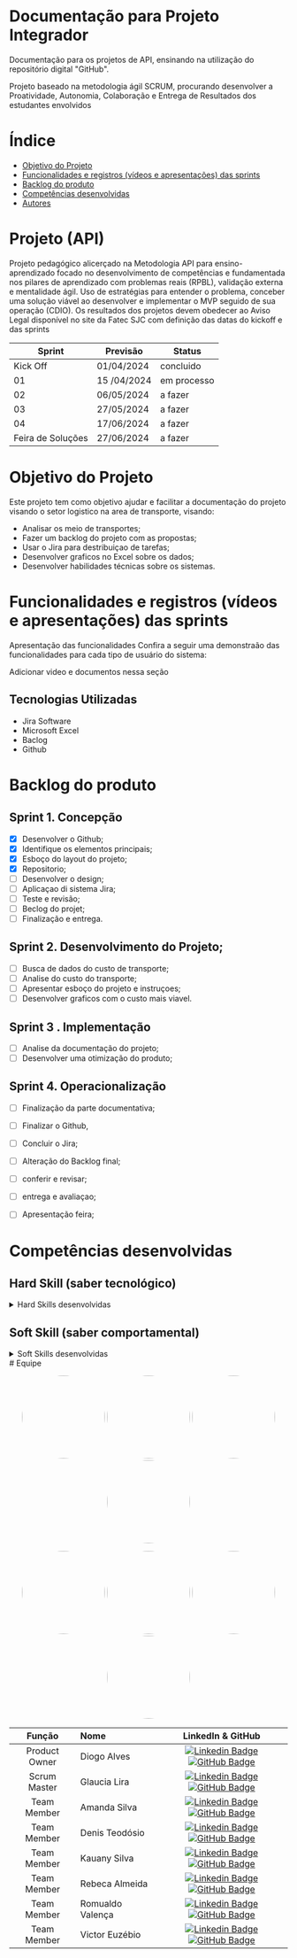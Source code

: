 # Documentação para Projeto Integrador

Documentação para os projetos de API, ensinando na utilização do repositório digital "GitHub". 

Projeto baseado na metodologia ágil SCRUM, procurando desenvolver a Proatividade, Autonomia, Colaboração e Entrega de Resultados dos estudantes envolvidos

# Índice
* [Objetivo do Projeto](#objetivo-do-projeto)
* [Funcionalidades e registros (vídeos e apresentações) das sprints](#funcionalidades-e-registros-(vídeos-e-apresentações)-das-sprints)
* [Backlog do produto](#Backlog-do-produto)
* [Competências desenvolvidas](#competências-desenvolvidas)
* [Autores](#autores)

# Projeto (API) 
Projeto pedagógico alicerçado na Metodologia API para ensino-aprendizado focado no desenvolvimento de competências e fundamentada nos pilares de aprendizado com problemas reais (RPBL), validação externa e mentalidade ágil. 
Uso de estratégias para entender o problema, conceber uma solução viável ao desenvolver e implementar o MVP seguido de sua operação (CDIO). 
Os resultados dos projetos devem obedecer ao Aviso Legal disponível no site da Fatec SJC com definição das datas do kickoff e das sprints

Sprint | Previsão | Status|
|------|--------|------|
|Kick Off | 01/04/2024 | concluido|
|01 | 15 /04/2024 | em processo|
|02|  06/05/2024| a fazer |
|03| 27/05/2024 | a fazer|
|04| 17/06/2024 |a fazer |
|Feira de Soluções|27/06/2024 |a fazer |





# Objetivo do Projeto
Este projeto tem como objetivo ajudar e facilitar a documentação do projeto visando o setor logistico na area de transporte, visando:
* Analisar os meio de transportes;
* Fazer um backlog do projeto com as propostas;
* Usar o Jira para destribuiçao de tarefas;
* Desenvolver graficos no Excel sobre os dados;
* Desenvolver habilidades técnicas sobre os sistemas.

# Funcionalidades e registros (vídeos e apresentações) das sprints

Apresentação das funcionalidades
Confira a seguir uma demonstraão das funcionalidades para cada tipo de usuário do sistema:

Adicionar video e documentos nessa seção

## Tecnologias Utilizadas

* Jira Software
* Microsoft Excel
* Baclog
* Github
  



# Backlog do produto

## Sprint 1. Concepção
- [x] Desenvolver o Github;
- [x] Identifique os elementos principais;
- [x] Esboço do layout do projeto;
- [x] Repositorio;
- [ ] Desenvolver o design;
- [ ] Aplicaçao di sistema Jira;
- [ ] Teste e revisão;
- [ ] Beclog do projet;
- [ ] Finalização e entrega.

## Sprint 2. Desenvolvimento do Projeto;
- [ ] Busca de dados do custo de transporte;
- [ ] Analise do custo do transporte;
- [ ] Apresentar esboço do projeto e instruçoes;
- [ ] Desenvolver graficos com o custo mais viavel.
      
## Sprint 3 . Implementação
- [ ] Analise da documentação do projeto;
- [ ] Desenvolver uma otimização do produto;
      
## Sprint 4. Operacionalização
- [ ] Finalização da parte documentativa;
- [ ] Finalizar o Github,
- [ ] Concluir o Jira;
- [ ] Alteração do Backlog final;
- [ ] conferir e revisar;
- [ ] entrega e avaliaçao;
- [ ] Apresentação feira;



  
# Competências desenvolvidas

## Hard Skill (saber tecnológico)
<details>
<summary>Hard Skills desenvolvidas</summary>
  
| Tecnologia/Metodologia | Classificação |
| ---------------------- | ------------- |
| GitHub | ★ ★ ★ ★ ★ ★ ★ ☆ ☆ ☆ |
| Gestão de Projetos | ★ ★ ★ ★ ★ ★ ☆ ☆ ☆ ☆ |
| Scrum Master | ★ ★ ★ ★ ★ ★ ★ ☆ ☆ ☆ |
| Prodct Owner | ★ ★ ★ ★ ★ ★ ★ ☆ ☆ ☆ |
| Markdown | ★ ★ ★ ★ ★ ★ ★ ☆ ☆ ☆ |
| Git Projects | ★ ★ ★ ★ ★ ★ ★ ☆ ☆ ☆ |
 
</details>

## Soft Skill (saber comportamental)
<details>
<summary>Soft Skills desenvolvidas</summary>

| Habilidades | Classificação |
| ---------------------- | ------------- |
| Colaboração | ★ ★ ★ ★ ★ ☆ ☆ ☆ ☆ ☆ |
| Proatividade| ★ ★ ★ ★ ★ ★ ☆ ☆ ☆ ☆ |
| Pensamento Crítico | ★ ★ ★ ★ ★ ★ ★ ☆ ☆ ☆ |
| Gerenciamento de Tempo | ★ ★ ★ ★ ★ ★ ★ ☆ ☆ ☆ |
| Adaptabilidade | ★ ★ ★ ★ ★ ★ ★ ☆ ☆ ☆ |
| Resiliência | ★ ★ ★ ★ ★ ★ ★ ☆ ☆ ☆ |

</details>
# Equipe

<p align="center">
 <img style="border-radius: 50%;" src="https://i.imgur.com/mIeM8FK.png" width="150px;" alt=""/>
 <img style="border-radius: 50%;" src="https://i.imgur.com/GE4diMy.png" width="150px;" alt=""/>
 <img style="border-radius: 50%;" src="https://i.imgur.com/acmBnhk.png" width="150px;" alt=""/>
 <img style="border-radius: 50%;" src="https://i.imgur.com/QlV9OR2.png" width="150px;" alt=""/>
</p>
<p align="center">
 <img style="border-radius: 50%;" src="https://i.imgur.com/7JQdW2l.png" width="150px;" alt=""/>
 <img style="border-radius: 50%;" src="https://i.imgur.com/HRZ2BKk.png" width="150px;" alt=""/>
 <img style="border-radius: 50%;" src="https://i.imgur.com/zOVcvHG.png" width="150px;" alt=""/>
 <img style="border-radius: 50%;" src="https://i.imgur.com/DbA2cEh.png" width="150px;" alt=""/>
</p>

|    Função     | Nome                                  |                                                                                                                                                      LinkedIn & GitHub                                                                                                                                                      |
| :-----------: | :------------------------------------ | :-------------------------------------------------------------------------------------------------------------------------------------------------------------------------------------------------------------------------------------------------------------------------------------------------------------------------: |
| Product Owner |   Diogo Alves      |     [![Linkedin Badge](https://img.shields.io/badge/Linkedin-blue?style=flat-square&logo=Linkedin&logoColor=white)]() [![GitHub Badge](https://img.shields.io/badge/GitHub-111217?style=flat-square&logo=github&logoColor=white)](https://github.com/KianoKaalin)              |
| Scrum Master  | Glaucia Lira |   [![Linkedin Badge](https://img.shields.io/badge/Linkedin-blue?style=flat-square&logo=Linkedin&logoColor=white)](https://www.linkedin.com/in/glaucia-lira-681a13187/) [![GitHub Badge](https://img.shields.io/badge/GitHub-111217?style=flat-square&logo=github&logoColor=white)](https://github.com/glaulira)     
| Team Member   |    Amanda Silva         |         [![Linkedin Badge](https://img.shields.io/badge/Linkedin-blue?style=flat-square&logo=Linkedin&logoColor=white)]() [![GitHub Badge](https://img.shields.io/badge/GitHub-111217?style=flat-square&logo=github&logoColor=white)](https://github.com/AmandaSilva25)        |
|  Team Member  | Denis Teodósio               |         [![Linkedin Badge](https://img.shields.io/badge/Linkedin-blue?style=flat-square&logo=Linkedin&logoColor=white)]() [![GitHub Badge](https://img.shields.io/badge/GitHub-111217?style=flat-square&logo=github&logoColor=white)](https://github.com/57denis)        |
|  Team Member  | Kauany Silva                 |   [![Linkedin Badge](https://img.shields.io/badge/Linkedin-blue?style=flat-square&logo=Linkedin&logoColor=white)]() [![GitHub Badge](https://img.shields.io/badge/GitHub-111217?style=flat-square&logo=github&logoColor=white)](https://github.com/Kauany162)   |
|  Team Member  | Rebeca Almeida     |           [![Linkedin Badge](https://img.shields.io/badge/Linkedin-blue?style=flat-square&logo=Linkedin&logoColor=white)](https://www.linkedin.com/in/rebeca-almeida-85771a176/) [![GitHub Badge](https://img.shields.io/badge/GitHub-111217?style=flat-square&logo=github&logoColor=white)](https://github.com/beehalmeida)          |
|  Team Member  | Romualdo Valença      |           [![Linkedin Badge](https://img.shields.io/badge/Linkedin-blue?style=flat-square&logo=Linkedin&logoColor=white)](https://www.linkedin.com/in/romualdo-valen%C3%A7a-672102254/) [![GitHub Badge](https://img.shields.io/badge/GitHub-111217?style=flat-square&logo=github&logoColor=white)](https://github.com/lsnascimentoo)          |
|  Team Member  | Victor Euzébio   |           [![Linkedin Badge](https://img.shields.io/badge/Linkedin-blue?style=flat-square&logo=Linkedin&logoColor=white)]() [![GitHub Badge](https://img.shields.io/badge/GitHub-111217?style=flat-square&logo=github&logoColor=white)](https://github.com/Rasquis)          |




